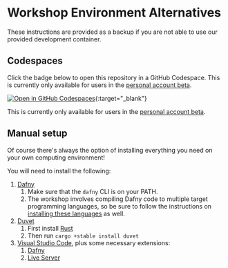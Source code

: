 
# Workshop Environment Alternatives

These instructions are provided as a backup if you are not able to use our provided development container.

## Codespaces

Click the badge below to open this repository in a GitHub Codespace. This is currently only available for users in the [personal account beta](https://docs.github.com/en/codespaces/overview).

[![Open in GitHub Codespaces](https://github.com/codespaces/badge.svg)](https://github.com/codespaces/new?hide_repo_select=true&ref=main&repo=542194938){:target="_blank"}

This is currently only available for users in the [personal account beta](https://docs.github.com/en/codespaces/overview).

## Manual setup

Of course there's always the option of installing everything you need on your own computing environment!

You will need to install the following:

1. [Dafny](https://github.com/dafny-lang/dafny/wiki/INSTALL)
    1. Make sure that the `dafny` CLI is on your PATH.
    1. The workshop involves compiling Dafny code to multiple target programming languages,
       so be sure to follow the instructions on 
       [installing these languages](https://github.com/dafny-lang/dafny/wiki/INSTALL#compiling-dafny) as well.
2. [Duvet](https://github.com/awslabs/duvet)
    1. First install [Rust](https://www.rust-lang.org/tools/install)
    2. Then run `cargo +stable install duvet`
3. [Visual Studio Code](https://code.visualstudio.com/download), plus some necessary extensions:
    1. [Dafny](https://marketplace.visualstudio.com/items?itemName=dafny-lang.ide-vscode)
    2. [Live Server](https://marketplace.visualstudio.com/items?itemName=ritwickdey.LiveServer)
